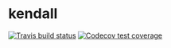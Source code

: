 # kendall

<!-- badges: start -->
[![Travis build status](https://travis-ci.com/lapsumchan/kendall.svg?branch=master)](https://travis-ci.com/lapsumchan/kendall)
[![Codecov test coverage](https://codecov.io/gh/lapsumchan/kendall/branch/master/graph/badge.svg)](https://codecov.io/gh/lapsumchan/kendall?branch=master)
<!-- badges: end -->

